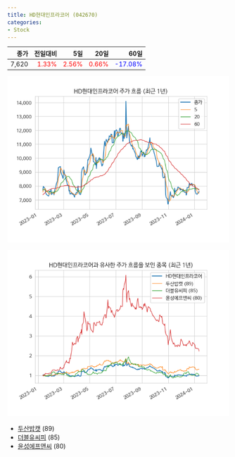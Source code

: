 ```yaml
---
title: HD현대인프라코어 (042670)
categories:
- Stock
---
```


|종가|전일대비|5일|20일|60일|
|---:|-------:|--:|---:|---:|
|7,620|<span style="color: red">1.33%</span>|<span style="color: red">2.56%</span>|<span style="color: red">0.66%</span>|<span style="color: blue">-17.08%</span>|


<!-- more -->

![042670](/assets/images/stock/042670.png)

![042670](/assets/images/stock/042670_sim.png)

- [두산밥캣](/241560/) (89)
- [더블유씨피](/393890/) (85)
- [윤성에프앤씨](//372170/) (80)